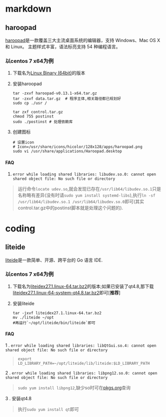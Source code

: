 # markdown

## haroopad

[haroopad](http://pad.haroopress.com/user.html)是一款覆盖三大主流桌面系统的编辑器，支持 Windows、Mac OS X 和 Linux。 主题样式丰富，语法标亮支持 54 种编程语言。

### 以centos 7 x64为例

1. 下载名为[Linux Binary (64bit)]()的版本
2. 安装haroopad

	```shell
	tar -zxvf haroopad-v0.13.1-x64.tar.gz
	tar -zxvf data.tar.gz  # 程序主体,相关路径都已规划好
	sudo cp ./usr /

	tar zxf control.tar.gz
	chmod 755 postinst
	sudo ./postinst # 处理依赖库
	```
3. 创建图标
	```shell
    # 设置icon
    # Icon=/usr/share/icons/hicolor/128x128/apps/haroopad.png
    sudo vi /usr/share/applications/Haroopad.desktop
    ```
    
#### FAQ

1. `error while loading shared libraries: libudev.so.0: cannot open shared object file: No such file or directory`

>运行命令`locate udev.so`,就会发现已存在`/usr/lib64/libudev.so.1`只是名称略有差异(没有时请`sudo yum install systemd-libs`),执行`ln -sf /usr/lib64/libudev.so.1 /usr/lib64/libudev.so.0`即可(其实control.tar.gz中的postinst脚本就是处理这个问题的).

# coding

## liteide

[liteide](https://github.com/visualfc/liteide)是一款简单、开源、跨平台的 Go 语言 IDE.

### 以centos 7 x64为例

1. 下载名为[liteidex27.1.linux-64.tar.bz2](http://sourceforge.net/projects/liteide/files/X27.1/)的版本;如果已安装了qt4.8,那下载[liteidex27.1.linux-64-system-qt4.8.tar.bz2]()即可[**推荐**]
2. 安装liteide

	```shell
	tar -jxvf liteidex27.1.linux-64.tar.bz2
	mv ./liteide ~/opt
    #再运行`~/opt/liteide/bin/liteide`即可
	```
    
#### FAQ

1 . `error while loading shared libraries: libQtGui.so.4: cannot open shared object file: No such file or directory`

>`export LD_LIBRARY_PATH=~/opt/liteide/lib/liteide:$LD_LIBRARY_PATH`

2 . `error while loading shared libraries: libpng12.so.0: cannot open shared object file: No such file or directory`

>`sudo yum install libpng12`,缺少so时可在[pkgs.org](http://pkgs.org)查询

3 . 安装qt4.8

>执行`sudo yum install qt`即可
